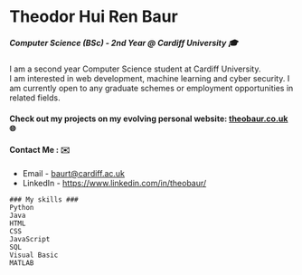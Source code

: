 # Theodor Hui Ren Baur 

##### Computer Science (BSc) - 2nd Year @ Cardiff University 🎓

I am a second year Computer Science student at Cardiff University. \
I am interested in web development, machine learning and cyber security. I am currently open to any graduate schemes or employment opportunities in related fields.

#### Check out my projects on my evolving personal website: [theobaur.co.uk](https://theobaur.co.uk/) 🌐

#### Contact Me : ✉️
- Email - baurt@cardiff.ac.uk
- LinkedIn - https://www.linkedin.com/in/theobaur/

```
### My skills ###
Python
Java
HTML
CSS
JavaScript
SQL
Visual Basic
MATLAB
```